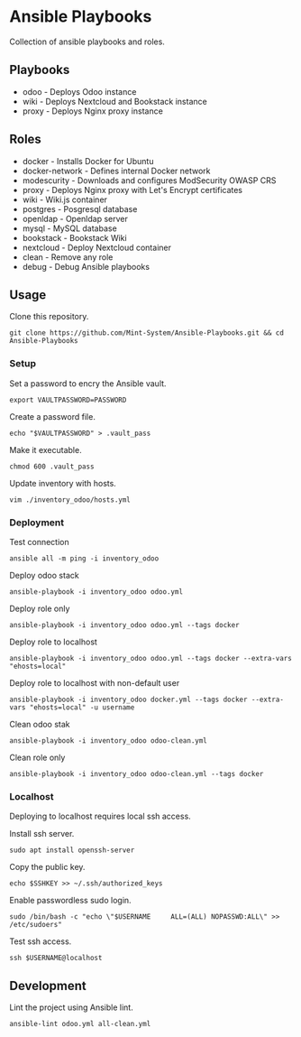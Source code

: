 # Ansible Playbooks

Collection of ansible playbooks and roles.

## Playbooks

* odoo - Deploys Odoo instance
* wiki - Deploys Nextcloud and Bookstack instance
* proxy - Deploys Nginx proxy instance

## Roles

* docker - Installs Docker for Ubuntu
* docker-network - Defines internal Docker network
* modescurity - Downloads and configures ModSecurity OWASP CRS
* proxy - Deploys Nginx proxy with Let's Encrypt certificates
* wiki - Wiki.js container
* postgres - Posgresql database
* openldap - Openldap server
* mysql - MySQL database
* bookstack - Bookstack Wiki
* nextcloud - Deploy Nextcloud container
* clean - Remove any role
* debug - Debug Ansible playbooks

## Usage

Clone this repository.

`git clone https://github.com/Mint-System/Ansible-Playbooks.git && cd Ansible-Playbooks`

### Setup

Set a password to encry the Ansible vault.

`export VAULTPASSWORD=PASSWORD`

Create a password file.

`echo "$VAULTPASSWORD" > .vault_pass`

Make it executable.

`chmod 600 .vault_pass`

Update inventory with hosts.

`vim ./inventory_odoo/hosts.yml`

### Deployment

Test connection

`ansible all -m ping -i inventory_odoo`

Deploy odoo stack

`ansible-playbook -i inventory_odoo odoo.yml`

Deploy role only

`ansible-playbook -i inventory_odoo odoo.yml --tags docker`

Deploy role to localhost

`ansible-playbook -i inventory_odoo odoo.yml --tags docker --extra-vars "ehosts=local"`

Deploy role to localhost with non-default user

`ansible-playbook -i inventory_odoo docker.yml --tags docker --extra-vars "ehosts=local" -u username`

Clean odoo stak

`ansible-playbook -i inventory_odoo odoo-clean.yml`

Clean role only

`ansible-playbook -i inventory_odoo odoo-clean.yml --tags docker`

### Localhost

Deploying to localhost requires local ssh access.

Install ssh server.

`sudo apt install openssh-server`

Copy the public key.

`echo $SSHKEY >> ~/.ssh/authorized_keys`

Enable passwordless sudo login.

`sudo /bin/bash -c "echo \"$USERNAME     ALL=(ALL) NOPASSWD:ALL\" >> /etc/sudoers"`

Test ssh access.

`ssh $USERNAME@localhost`

## Development

Lint the project using Ansible lint.

`ansible-lint odoo.yml all-clean.yml`
